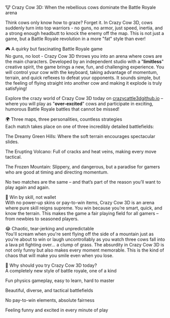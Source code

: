 <p>🐮 Crazy Cow 3D: When the rebellious cows dominate the Battle Royale arena</p>
<p>Think cows only know how to graze? Forget it. In Crazy Cow 3D, cows suddenly turn into top warriors - no guns, no armor, just speed, inertia, and a strong enough headbutt to knock the enemy off the map. This is not just a game, but a Battle Royale revolution in a more "fat" style than ever!</p>
<p>🎮 A quirky but fascinating Battle Royale game<br />No guns, no loot - Crazy Cow 3D throws you into an arena where cows are the main characters. Developed by an independent studio with a "<strong>limitless</strong>" creative spirit, the game brings a new, fun, and challenging experience. You will control your cow with the keyboard, taking advantage of momentum, terrain, and quick reflexes to defeat your opponents. It sounds simple, but the feeling of flying straight into another cow and making it explode is truly satisfying!</p>
<p>Explore the crazy world of Crazy Cow 3D today on&nbsp;<a href="https://crazycattle3dgithub.io/">crazycattle3dgithub.io</a> &ndash; where you will play as "<strong>over-excited</strong>" cows and participate in exciting, humorous Battle Royale battles that cannot be missed!</p>
<p>🌍 Three maps, three personalities, countless strategies<br />Each match takes place on one of three incredibly detailed battlefields:</p>
<p>The Dreamy Green Hills: Where the soft terrain encourages spectacular slides.</p>
<p>The Erupting Volcano: Full of cracks and heat veins, making every move tactical.</p>
<p>The Frozen Mountain: Slippery, and dangerous, but a paradise for gamers who are good at timing and directing momentum.</p>
<p>No two matches are the same &ndash; and that&rsquo;s part of the reason you&rsquo;ll want to play again and again.</p>
<p>🧠 Win by skill, not wallet<br />With no power-up skins or pay-to-win items, Crazy Cow 3D is an arena where pure skill reigns supreme. You win because you&rsquo;re smart, quick, and know the terrain. This makes the game a fair playing field for all gamers &ndash; from newbies to seasoned players.</p>
<p>😂 Chaotic, tear-jerking and unpredictable<br />You'll scream when you're sent flying off the side of a mountain just as you're about to win or laugh uncontrollably as you watch three cows fall into a lava pit fighting over... a clump of grass. The absurdity in Crazy Cow 3D is not only funny but also makes every moment memorable. This is the kind of chaos that will make you smile even when you lose.</p>
<p>🚀 Why should you try Crazy Cow 3D today?<br />A completely new style of battle royale, one of a kind</p>
<p>Fun physics gameplay, easy to learn, hard to master</p>
<p>Beautiful, diverse, and tactical battlefields</p>
<p>No pay-to-win elements, absolute fairness</p>
<p>Feeling funny and excited in every minute of play</p>

